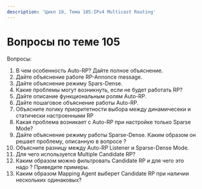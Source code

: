 ```yaml
---
description: 'Цикл 18, Тема 105:IPv4 Multicast Routing'
---
```


# Вопросы по теме 105

Вопросы:

1. В чем особенность Auto-RP? Дайте полное объяснение.
2. Дайте объяснение работе RP-Annonce message.
3. Дайте объяснение режиму Spars-Dense.
4. Какие проблемы могут возникнуть, если не будет работать RP?
5. Дайте описание функциональным ролям Auto-RP.
6. Дайте пошаговое объяснение работы Auto-RP.
7. Объясните логику приоритетности выбора между динамичесеки и статически настроенными RP
8. Какая проблема возникает с Auto-RP при настройке только Sparse Mode?
9. Дайте объяснение режиму работы Sparse-Dense. Каким образом он решает проблему, описанную в вопросе ?
10. Объясните разницу между Auto-RP Listener и Sparse-Dense Mode.
11. Для чего используется Multiple Candidate RP?
12. Каким образом можно фильтровать Candidate RP и для чего это надо ? Приведите примеры.
13. Каким образом Mapping Agent выберет Candidate RP при наличии нескольких одинаковых?


